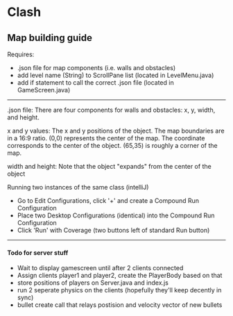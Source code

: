 # Clash
 
Map building guide
------------------
Requires:
- .json file for map components (i.e. walls and obstacles)
- add level name (String) to ScrollPane list (located in LevelMenu.java)
- add if statement to call the correct .json file (located in GameScreen.java)
------------------

.json file:
There are four components for walls and obstacles: x, y, width, and height.

x and y values:
The x and y positions of the object.
The map boundaries are in a 16:9 ratio.
(0,0) represents the center of the map.
The coordinate corresponds to the center of the object.
(65,35) is roughly a corner of the map.

width and height:
Note that the object "expands" from the center of the object


Running two instances of the same class (intelliJ)
- Go to Edit Configurations, click '+' and create a Compound Run Configuration
- Place two Desktop Configurations (identical) into the Compound Run Configuration
- Click 'Run' with Coverage (two buttons left of standard Run button)

------------------

#### Todo for server stuff
- Wait to display gamescreen until after 2 clients connected
- Assign clients player1 and player2, create the PlayerBody based on that
- store positions of  players on Server.java and index.js
- run 2 seperate physics on the clients (hopefully they'll keep decently in sync)
- bullet create call that relays postision and velocity vector of new bullets
